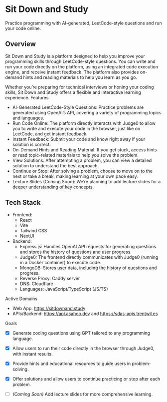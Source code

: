 # Sit Down and Study

Practice programming with AI-generated, LeetCode-style questions and run your code online.
## Overview

Sit Down and Study is a platform designed to help you improve your programming skills through LeetCode-style questions. You can write and run your code directly on the platform, using an integrated code execution engine, and receive instant feedback. The platform also provides on-demand hints and reading materials to help you learn as you go.

Whether you’re preparing for technical interviews or honing your coding skills, Sit Down and Study offers a flexible and interactive learning experience.
Features

* AI-Generated LeetCode-Style Questions: Practice problems are generated using OpenAI’s API, covering a variety of programming topics and languages.
* Run Code Online: The platform directly interacts with Judge0 to allow you to write and execute your code in the browser, just like on LeetCode, and get instant feedback.
* Instant Feedback: Submit your code and know right away if your solution is correct.
* On-Demand Hints and Reading Material: If you get stuck, access hints or read topic-related materials to help you solve the problem.
* View Solutions: After attempting a problem, you can view a detailed solution to understand the best approach.
* Continue or Stop: After solving a problem, choose to move on to the next or take a break, making learning at your own pace easy.
* Lecture Slides (Coming Soon): We’re planning to add lecture slides for a deeper understanding of key concepts.

## Tech Stack

* Frontend:
  * React
  * Vite
  * Tailwind CSS
  * NextUI
* Backend:
  * Express.js: Handles OpenAI API requests for generating questions and stores the history of questions and user progress.
  * Judge0: The frontend directly communicates with Judge0 (running in a Docker container) to execute code.
  * MongoDB: Stores user data, including the history of questions and progress.
  * Reverse Proxy: Caddy server
  * DNS: Cloudflare
  * Languages: JavaScript/TypeScript (JS/TS)

Active Domains
* Web App: https://sitdownand.study
* APIs/Backend: https://api.asahoo.dev and https://sdas-apis.trentwil.es

Goals
- [x] Generate coding questions using GPT tailored to any programming language.
- [x] Allow users to run their code directly in the browser through Judge0, with instant results.
- [x] Provide hints and educational resources to guide users in problem-solving.
- [x] Offer solutions and allow users to continue practicing or stop after each problem.
- [ ] *(Coming Soon)* Add lecture slides for more comprehensive learning.

